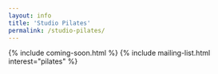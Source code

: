 ```yaml
---
layout: info
title: 'Studio Pilates'
permalink: /studio-pilates/
---
```


{% include coming-soon.html %}
{% include mailing-list.html interest="pilates" %}